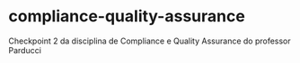 # compliance-quality-assurance
Checkpoint 2 da disciplina de Compliance e Quality Assurance do professor Parducci
